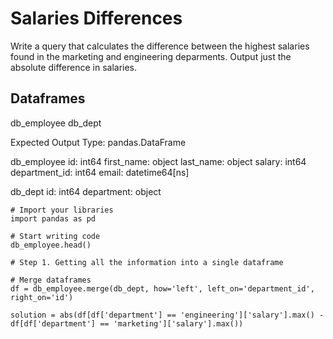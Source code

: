 # Salaries Differences

Write a query that calculates the difference between the highest salaries found in the marketing and engineering deparments. Output just the absolute difference in salaries.

## Dataframes
db_employee
db_dept

Expected Output Type: pandas.DataFrame

db_employee
id: int64
first_name: object
last_name: object
salary: int64
department_id: int64
email: datetime64[ns]

db_dept
id: int64
department: object

```
# Import your libraries
import pandas as pd

# Start writing code
db_employee.head()

# Step 1. Getting all the information into a single dataframe

# Merge dataframes
df = db_employee.merge(db_dept, how='left', left_on='department_id', right_on='id')

solution = abs(df[df['department'] == 'engineering']['salary'].max() - df[df['department'] == 'marketing']['salary'].max())

```

